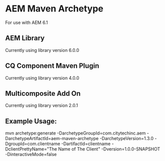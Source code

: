 AEM Maven Archetype
=============
For use with AEM 6.1

AEM Library
-----------
Currently using library version 6.0.0

CQ Component Maven Plugin
----------
Currently using library version 4.0.0

Multicomposite Add On
----------
Currently using library version 2.0.1

Example Usage:
--------------

mvn archetype:generate -DarchetypeGroupId=com.citytechinc.aem -DarchetypeArtifactId=aem-maven-archetype -DarchetypeVersion=1.3.0 -DgroupId=com.clientname -DartifactId=clientname -DclientPrettyName="The Name of The Client" -Dversion=1.0.0-SNAPSHOT -DinteractiveMode=false
